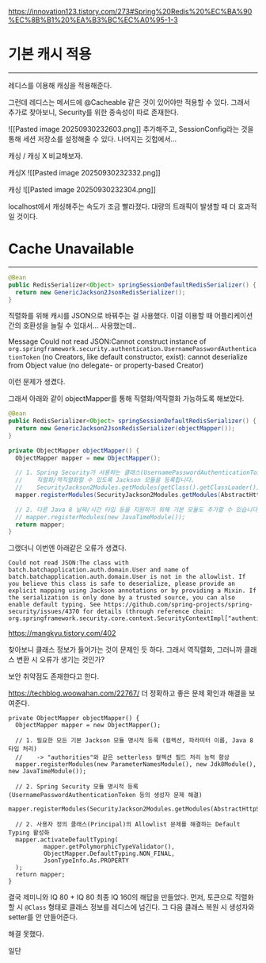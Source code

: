
https://innovation123.tistory.com/273#Spring%20Redis%20%EC%BA%90%EC%8B%B1%20%EA%B3%BC%EC%A0%95-1-3


# 기본 캐시 적용
---

레디스를 이용해 캐싱을 적용해준다.

그런데 레디스는 메서드에 @Cacheable 같은 것이 있어야만 적용할 수 있다.
그래서 추가로 찾아보니, Security를 위한 종속성이 따로 존재한다.

![[Pasted image 20250930232603.png]]
추가해주고, SessionConfig라는 것을 통해 세션 저장소를 설정해줄 수 있다.
나머지는 깃헙에서...


캐싱 / 캐싱 X 비교해보자.

캐싱X
![[Pasted image 20250930232332.png]]

캐싱
![[Pasted image 20250930232304.png]]

localhost에서 캐싱해주는 속도가 조금 빨라졌다.
대량의 트래픽이 발생할 때 더 효과적일 것이다.

# Cache Unavailable
---


```java
@Bean  
public RedisSerializer<Object> springSessionDefaultRedisSerializer() {  
  return new GenericJackson2JsonRedisSerializer();  
}
```

직렬화를 위해 캐시를 JSON으로 바꿔주는 걸 사용했다.
이걸 이용할 때 어플리케이션 간의 호환성을 늘릴 수 있대서... 사용했는데..


Message Could not read JSON:Cannot construct instance of `org.springframework.security.authentication.UsernamePasswordAuthenticationToken` (no Creators, like default constructor, exist): cannot deserialize from Object value (no delegate- or property-based Creator)


이런 문제가 생겼다.

그래서 아래와 같이 objectMapper를 통해 직렬화/역직렬화 가능하도록 해보았다.

```java
@Bean  
public RedisSerializer<Object> springSessionDefaultRedisSerializer() {  
  return new GenericJackson2JsonRedisSerializer(objectMapper());  
}  
  
private ObjectMapper objectMapper() {  
  ObjectMapper mapper = new ObjectMapper();  
  
  // 1. Spring Security가 사용하는 클래스(UsernamePasswordAuthenticationToken 등)를  
  //    직렬화/역직렬화할 수 있도록 Jackson 모듈을 등록합니다.  
  //    SecurityJackson2Modules.getModules(getClass().getClassLoader())로 모듈 목록을 가져옵니다.  
  mapper.registerModules(SecurityJackson2Modules.getModules(AbstractHttpSessionApplicationInitializer.class.getClassLoader()));  
  
  // 2. 다른 Java 8 날짜/시간 타입 등을 지원하기 위해 기본 모듈도 추가할 수 있습니다.  
  // mapper.registerModules(new JavaTimeModule());  
  return mapper;  
}
```

그랬더니 이번엔 아래같은 오류가 생겼다.
```
Could not read JSON:The class with batch.batchapplication.auth.domain.User and name of batch.batchapplication.auth.domain.User is not in the allowlist. If you believe this class is safe to deserialize, please provide an explicit mapping using Jackson annotations or by providing a Mixin. If the serialization is only done by a trusted source, you can also enable default typing. See https://github.com/spring-projects/spring-security/issues/4370 for details (through reference chain: org.springframework.security.core.context.SecurityContextImpl["authentication"])
```

https://mangkyu.tistory.com/402

찾아보니 클래스 정보가 들어가는 것이 문제인 듯 하다.
그래서 역직렬화, 그러니까 클래스 변환 시 오류가 생기는 것인가?

보안 취약점도 존재한다고 한다.


https://techblog.woowahan.com/22767/
더 정확하고 좋은 문제 확인과 해결을 보여준다.

```
private ObjectMapper objectMapper() {  
  ObjectMapper mapper = new ObjectMapper();  
  
  // 1. 필요한 모든 기본 Jackson 모듈 명시적 등록 (컬렉션, 파라미터 이름, Java 8 타입 처리)  
  //    -> "authorities"와 같은 setterless 컬렉션 필드 처리 능력 향상  
  mapper.registerModules(new ParameterNamesModule(), new Jdk8Module(), new JavaTimeModule());  
  
  // 2. Spring Security 모듈 명시적 등록 (UsernamePasswordAuthenticationToken 등의 생성자 문제 해결)  
  mapper.registerModules(SecurityJackson2Modules.getModules(AbstractHttpSessionApplicationInitializer.class.getClassLoader()));  
  
  // 2. 사용자 정의 클래스(Principal)의 Allowlist 문제를 해결하는 Default Typing 활성화  
  mapper.activateDefaultTyping(  
          mapper.getPolymorphicTypeValidator(),  
          ObjectMapper.DefaultTyping.NON_FINAL,  
          JsonTypeInfo.As.PROPERTY  
  );  
  return mapper;  
}
```

결국 제미니와 IQ 80 + IQ 80 최종 IQ 160의 해답을 만들었다.
먼저, 토큰으로 직렬화 할 시 `@Class` 형태로 클래스 정보를 레디스에 넘긴다.
그 다음 클래스 복원 시 생성자와 setter를 안 만들어준다.



해결 못했다.



일단 